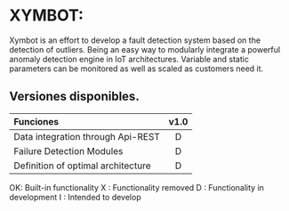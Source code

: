 # XYMBOT:
Xymbot is an effort to develop a fault detection system based on the detection of outliers. Being an easy way to modularly integrate a powerful anomaly detection engine in IoT architectures. Variable and static parameters can be monitored as well as scaled as customers need it.

## Versiones disponibles.

| Funciones                                  | v1.0  |
| :---                                       | :---: |
| Data integration through Api-REST          | D     |
| Failure Detection Modules                  | D     |  
| Definition of optimal architecture         | D     |

OK: Built-in functionality
X : Functionality removed
D : Functionality in development
I : Intended to develop
